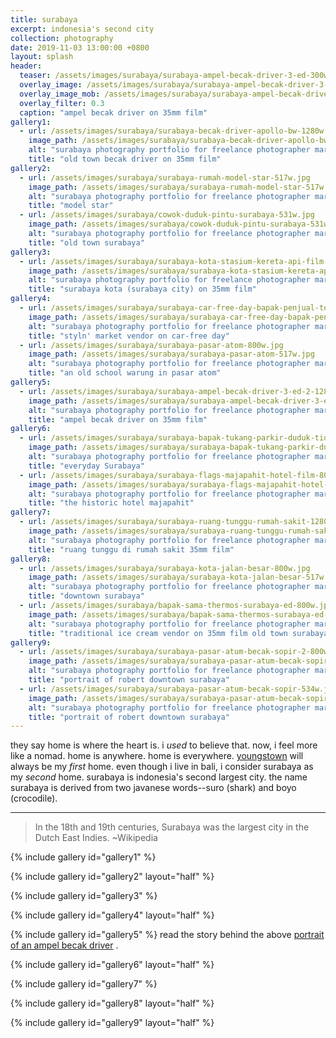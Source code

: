```yaml
---
title: surabaya
excerpt: indonesia's second city
collection: photography
date: 2019-11-03 13:00:00 +0800
layout: splash
header:
  teaser: /assets/images/surabaya/surabaya-ampel-becak-driver-3-ed-300w-2.jpg
  overlay_image: /assets/images/surabaya/surabaya-ampel-becak-driver-3-ed-2-1280w.jpg
  overlay_image_mob: /assets/images/surabaya/surabaya-ampel-becak-driver-3-ed-720w.jpg
  overlay_filter: 0.3
  caption: "ampel becak driver on 35mm film"
gallery1:
  - url: /assets/images/surabaya/surabaya-becak-driver-apollo-bw-1280w.jpg
    image_path: /assets/images/surabaya/surabaya-becak-driver-apollo-bw-1280w.jpg
    alt: "surabaya photography portfolio for freelance photographer mark l chaves"
    title: "old town becak driver on 35mm film"
gallery2:
  - url: /assets/images/surabaya/surabaya-rumah-model-star-517w.jpg
    image_path: /assets/images/surabaya/surabaya-rumah-model-star-517w.jpg
    alt: "surabaya photography portfolio for freelance photographer mark l chaves"
    title: "model star"
  - url: /assets/images/surabaya/cowok-duduk-pintu-surabaya-531w.jpg
    image_path: /assets/images/surabaya/cowok-duduk-pintu-surabaya-531w.jpg
    alt: "surabaya photography portfolio for freelance photographer mark l chaves"
    title: "old town surabaya"
gallery3:
  - url: /assets/images/surabaya/surabaya-kota-stasium-kereta-api-film-ed-1280w.jpg
    image_path: /assets/images/surabaya/surabaya-kota-stasium-kereta-api-film-ed-1280w.jpg
    alt: "surabaya photography portfolio for freelance photographer mark l chaves"
    title: "surabaya kota (surabaya city) on 35mm film"
gallery4:
  - url: /assets/images/surabaya/surabaya-car-free-day-bapak-penjual-topi-800w.jpg
    image_path: /assets/images/surabaya/surabaya-car-free-day-bapak-penjual-topi-517w.jpg
    alt: "surabaya photography portfolio for freelance photographer mark l chaves"
    title: "styln' market vendor on car-free day"
  - url: /assets/images/surabaya/surabaya-pasar-atom-800w.jpg
    image_path: /assets/images/surabaya/surabaya-pasar-atom-517w.jpg
    alt: "surabaya photography portfolio for freelance photographer mark l chaves"
    title: "an old school warung in pasar atom"
gallery5:
  - url: /assets/images/surabaya/surabaya-ampel-becak-driver-3-ed-2-1280w.jpg
    image_path: /assets/images/surabaya/surabaya-ampel-becak-driver-3-ed-2-1280w.jpg
    alt: "surabaya photography portfolio for freelance photographer mark l chaves"
    title: "ampel becak driver on 35mm film"
gallery6:
  - url: /assets/images/surabaya/surabaya-bapak-tukang-parkir-duduk-tidur-800w.jpg
    image_path: /assets/images/surabaya/surabaya-bapak-tukang-parkir-duduk-tidur-517w.jpg
    alt: "surabaya photography portfolio for freelance photographer mark l chaves"
    title: "everyday Surabaya"
  - url: /assets/images/surabaya/surabaya-flags-majapahit-hotel-film-800w.jpg
    image_path: /assets/images/surabaya/surabaya-flags-majapahit-hotel-film-517w.jpg
    alt: "surabaya photography portfolio for freelance photographer mark l chaves"
    title: "the historic hotel majapahit"
gallery7:
  - url: /assets/images/surabaya/surabaya-ruang-tunggu-rumah-sakit-1280w.jpg
    image_path: /assets/images/surabaya/surabaya-ruang-tunggu-rumah-sakit-1280w.jpg
    alt: "surabaya photography portfolio for freelance photographer mark l chaves"
    title: "ruang tunggu di rumah sakit 35mm film"
gallery8:
  - url: /assets/images/surabaya/surabaya-kota-jalan-besar-800w.jpg
    image_path: /assets/images/surabaya/surabaya-kota-jalan-besar-517w.jpg
    alt: "surabaya photography portfolio for freelance photographer mark l chaves"
    title: "downtown surabaya"
  - url: /assets/images/surabaya/bapak-sama-thermos-surabaya-ed-800w.jpg
    image_path: /assets/images/surabaya/bapak-sama-thermos-surabaya-ed-517w.jpg
    alt: "surabaya photography portfolio for freelance photographer mark l chaves"
    title: "traditional ice cream vendor on 35mm film old town surabaya"
gallery9:
  - url: /assets/images/surabaya/surabaya-pasar-atum-becak-sopir-2-800w.jpg
    image_path: /assets/images/surabaya/surabaya-pasar-atum-becak-sopir-2-800w.jpg
    alt: "surabaya photography portfolio for freelance photographer mark l chaves"
    title: "portrait of robert downtown surabaya"
  - url: /assets/images/surabaya/surabaya-pasar-atum-becak-sopir-534w.jpg
    image_path: /assets/images/surabaya/surabaya-pasar-atum-becak-sopir-375w.jpg
    alt: "surabaya photography portfolio for freelance photographer mark l chaves"
    title: "portrait of robert downtown surabaya"
---
```

<p class="p-wrapper">
  <span class="dropcap clearfix">t</span>hey say home is where the heart is. i <em>used</em> to believe that. now, i feel more like a nomad. home is anywhere. home is everywhere. <a href="/stories/youngstown-syro-steel/">youngstown</a> will always be my <em>first</em> home. even though i live in bali, i consider surabaya as my <em>second</em> home. surabaya is indonesia's second largest city. the name surabaya is derived from two javanese words--suro (shark) and boyo (crocodile).
</p>

---

> In the 18th and 19th centuries, Surabaya was the largest city in the Dutch East Indies. ~Wikipedia

{% include gallery id="gallery1" %}

{% include gallery id="gallery2" layout="half" %}

{% include gallery id="gallery3" %}

{% include gallery id="gallery4" layout="half" %}

{% include gallery id="gallery5" %}
read the story behind the above [portrait of an ampel becak driver](/stories/surabaya-becak-driver-1) .

{% include gallery id="gallery6" layout="half" %}

{% include gallery id="gallery7" %}

{% include gallery id="gallery8" layout="half" %}

{% include gallery id="gallery9" layout="half" %}